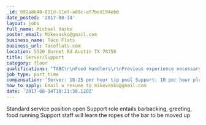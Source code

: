 ```yaml
---
_id: 692a8b40-811d-11e7-a09c-af7bed194eb0
date_posted: '2017-08-14'
layout: jobs
full_name: Michael Vasko
poster_email: Mikevasko@gmail.com
business_name: Taco Flats
business_url: Tacoflats.com
location: 5520 Burnet Rd Austin TX 78756
title: Server/Support
category: floor
qualifications: "TABC\r\nFood Handlers\r\nPrevious experience necessary for server position"
job_type: part_time
compensation: 'Server: 18-25 per hour tip pool Support: 10 per hour plus tip out'
how_to_apply: Email a resume to mikevasko@gmail.com
date: '2017-08-14T18:21:38.120Z'
---
```

Standard service position open
Support role entails barbacking, greeting, food running
Support staff will learn the ropes of the bar to be moved up
